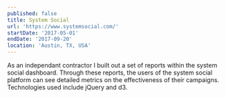 ```yaml
---
published: false
title: System Social
url: 'https://www.systemsocial.com/'
startDate: '2017-05-01'
endDate: '2017-09-20'
location: 'Austin, TX, USA'
---
```

As an independant contractor I built out a set of reports within the system social dashboard. Through these reports, the users of the system social platform can see detailed metrics on the effectiveness of their campaigns. Technologies used include jQuery and d3.
